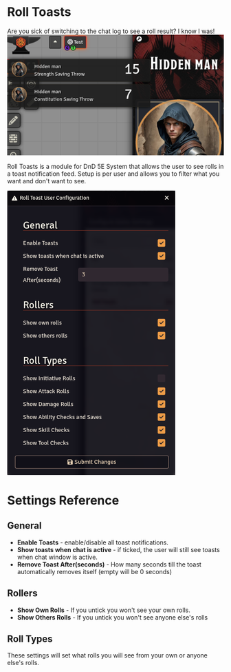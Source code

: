 # Roll Toasts
Are you sick of switching to the chat log to see a roll result? I know I was!
![main screenshot](screens/main.png)

Roll Toasts is a module for DnD 5E System that allows the user to see rolls in a toast notification feed.
Setup is per user and allows you to filter what you want and don't want to see.

![settings screens](screens/settings.png)

# Settings Reference
## General
 - **Enable Toasts** - enable/disable all toast notifications.
 - **Show toasts when chat is active** - if ticked, the user will still see toasts when chat window is active.
 - **Remove Toast After(seconds)** - How many seconds till the toast automatically removes itself (empty will be 0 seconds)

## Rollers
 - **Show Own Rolls** - If you untick you won't see your own rolls.
 - **Show Others Rolls** - If you untick you won't see anyone else's rolls

## Roll Types
These settings will set what rolls you will see from your own or anyone else's rolls.